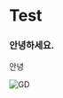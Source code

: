 # Test

### 안녕하세요.

안녕

![GD](https://thumbnews.nateimg.co.kr/view610///onimg.nate.com/orgImg/tn/2016/08/11/2016081119465541132_1.jpg "GD")
